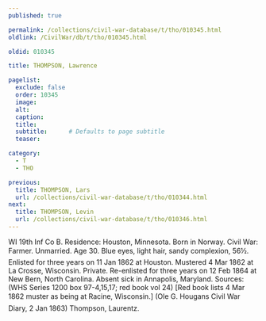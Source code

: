 ```yaml
---
published: true

permalink: /collections/civil-war-database/t/tho/010345.html
oldlink: /CivilWar/db/t/tho/010345.html

oldid: 010345

title: THOMPSON, Lawrence

pagelist:
  exclude: false
  order: 10345
  image: 
  alt:
  caption:
  title:
  subtitle:      # Defaults to page subtitle
  teaser:

category: 
  - T 
  - THO

previous:
  title: THOMPSON, Lars
  url: /collections/civil-war-database/t/tho/010344.html  
next:
  title: THOMPSON, Levin
  url: /collections/civil-war-database/t/tho/010346.html   
---
```

WI 19th Inf Co B. Residence: Houston, Minnesota. Born in Norway. Civil War: Farmer. Unmarried. Age 30. Blue eyes, light hair, sandy complexion, 5&#146;6&frac12;&#148;. Enlisted for three years on 11 Jan 1862 at Houston. Mustered 4 Mar 1862 at La Crosse, Wisconsin. Private. Re-enlisted for three years on 12 Feb 1864 at New Bern, North Carolina. Absent sick in Annapolis, Maryland. Sources: (WHS Series 1200 box 97-4,15,17; red book vol 24) [Red book lists 4 Mar 1862 muster as being at Racine, Wisconsin.] (Ole G. Hougan&#146;s Civil War Diary, 2 Jan 1863) &#147;Thompson, Laurentz&#148;.
